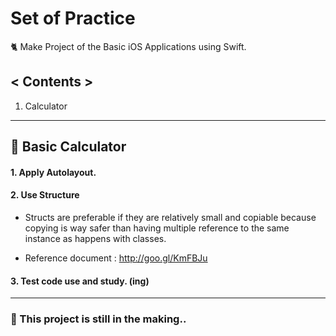 # Set of Practice
🐈 Make Project of the Basic iOS Applications using Swift.

## < Contents >
1. Calculator

***

## 🌙 Basic Calculator
#### 1. Apply Autolayout.
#### 2. Use Structure
- Structs are preferable if they are relatively small and copiable because copying is way safer than having multiple reference to the same instance as happens with classes.

- Reference document : http://goo.gl/KmFBJu

#### 3. Test code use and study. (ing)

***

### 🤖 This project is still in the making..